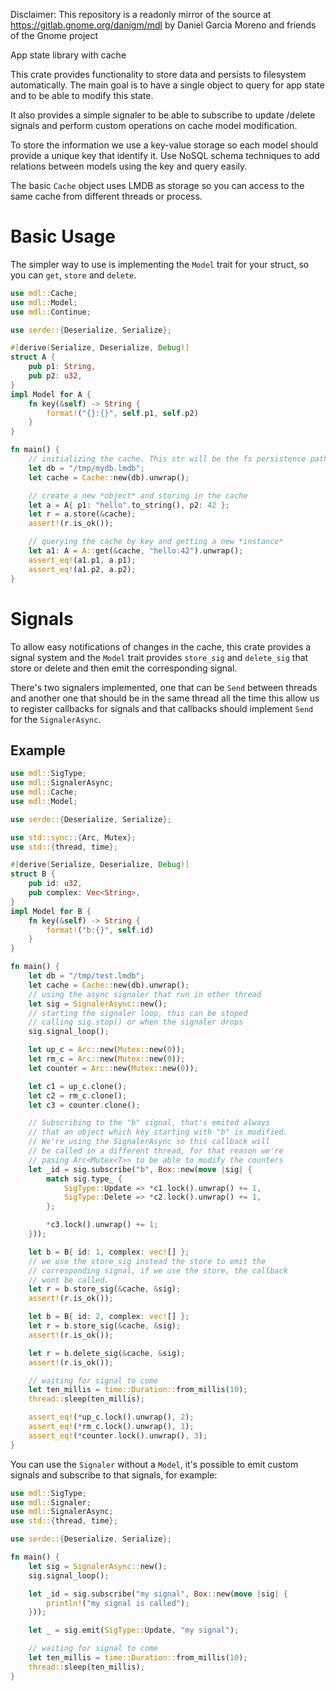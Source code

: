Disclaimer:
This repository is a readonly mirror of the source at https://gitlab.gnome.org/danigm/mdl
by Daniel Garcia Moreno and friends of the Gnome project

App state library with cache

This crate provides functionality to store data and persists to filesystem
automatically. The main goal is to have a single object to query for app
state and to be able to modify this state.

It also provides a simple signaler to be able to subscribe to update /delete
signals and perform custom operations on cache model modification.

To store the information we use a key-value storage so each model should
provide a unique key that identify it. Use NoSQL schema techniques to add
relations between models using the key and query easily.

The basic `Cache` object uses LMDB as storage so you can access to the same
cache from different threads or process.

# Basic Usage

The simpler way to use is implementing the `Model` trait for your struct,
so you can `get`, `store` and `delete`.

```rust
use mdl::Cache;
use mdl::Model;
use mdl::Continue;

use serde::{Deserialize, Serialize};

#[derive(Serialize, Deserialize, Debug)]
struct A {
    pub p1: String,
    pub p2: u32,
}
impl Model for A {
    fn key(&self) -> String {
        format!("{}:{}", self.p1, self.p2)
    }
}

fn main() {
    // initializing the cache. This str will be the fs persistence path
    let db = "/tmp/mydb.lmdb";
    let cache = Cache::new(db).unwrap();

    // create a new *object* and storing in the cache
    let a = A{ p1: "hello".to_string(), p2: 42 };
    let r = a.store(&cache);
    assert!(r.is_ok());

    // querying the cache by key and getting a new *instance*
    let a1: A = A::get(&cache, "hello:42").unwrap();
    assert_eq!(a1.p1, a.p1);
    assert_eq!(a1.p2, a.p2);
}
```

# Signals

To allow easy notifications of changes in the cache, this crate
provides a signal system and the `Model` trait provides `store_sig`
and `delete_sig` that store or delete and then emit the corresponding
signal.

There's two signalers implemented, one that can be `Send` between
threads and another one that should be in the same thread all the time
this allow us to register callbacks for signals and that callbacks
should implement `Send` for the `SignalerAsync`.

## Example

```rust
use mdl::SigType;
use mdl::SignalerAsync;
use mdl::Cache;
use mdl::Model;

use serde::{Deserialize, Serialize};

use std::sync::{Arc, Mutex};
use std::{thread, time};

#[derive(Serialize, Deserialize, Debug)]
struct B {
    pub id: u32,
    pub complex: Vec<String>,
}
impl Model for B {
    fn key(&self) -> String {
        format!("b:{}", self.id)
    }
}

fn main() {
    let db = "/tmp/test.lmdb";
    let cache = Cache::new(db).unwrap();
    // using the async signaler that run in other thread
    let sig = SignalerAsync::new();
    // starting the signaler loop, this can be stoped
    // calling sig.stop() or when the signaler drops
    sig.signal_loop();

    let up_c = Arc::new(Mutex::new(0));
    let rm_c = Arc::new(Mutex::new(0));
    let counter = Arc::new(Mutex::new(0));

    let c1 = up_c.clone();
    let c2 = rm_c.clone();
    let c3 = counter.clone();

    // Subscribing to the "b" signal, that's emited always
    // that an object which key starting with "b" is modified.
    // We're using the SignalerAsync so this callback will
    // be called in a different thread, for that reason we're
    // pasing Arc<Mutex<T>> to be able to modify the counters
    let _id = sig.subscribe("b", Box::new(move |sig| {
        match sig.type_ {
            SigType::Update => *c1.lock().unwrap() += 1,
            SigType::Delete => *c2.lock().unwrap() += 1,
        };

        *c3.lock().unwrap() += 1;
    }));

    let b = B{ id: 1, complex: vec![] };
    // we use the store_sig instead the store to emit the
    // corresponding signal, if we use the store, the callback
    // wont be called.
    let r = b.store_sig(&cache, &sig);
    assert!(r.is_ok());

    let b = B{ id: 2, complex: vec![] };
    let r = b.store_sig(&cache, &sig);
    assert!(r.is_ok());

    let r = b.delete_sig(&cache, &sig);
    assert!(r.is_ok());

    // waiting for signal to come
    let ten_millis = time::Duration::from_millis(10);
    thread::sleep(ten_millis);

    assert_eq!(*up_c.lock().unwrap(), 2);
    assert_eq!(*rm_c.lock().unwrap(), 1);
    assert_eq!(*counter.lock().unwrap(), 3);
}
```

You can use the `Signaler` without a `Model`, it's possible to emit custom
signals and subscribe to that signals, for example:

```rust
use mdl::SigType;
use mdl::Signaler;
use mdl::SignalerAsync;
use std::{thread, time};

use serde::{Deserialize, Serialize};

fn main() {
    let sig = SignalerAsync::new();
    sig.signal_loop();

    let _id = sig.subscribe("my signal", Box::new(move |sig| {
        println!("my signal is called");
    }));

    let _ = sig.emit(SigType::Update, "my signal");

    // waiting for signal to come
    let ten_millis = time::Duration::from_millis(10);
    thread::sleep(ten_millis);
}
```
